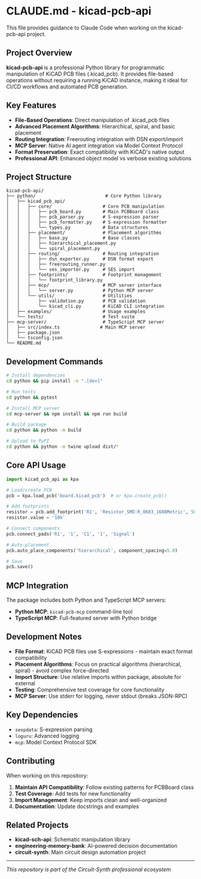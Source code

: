 # CLAUDE.md - kicad-pcb-api

This file provides guidance to Claude Code when working on the kicad-pcb-api project.

## Project Overview

**kicad-pcb-api** is a professional Python library for programmatic manipulation of KiCAD PCB files (.kicad_pcb). It provides file-based operations without requiring a running KiCAD instance, making it ideal for CI/CD workflows and automated PCB generation.

## Key Features

- **File-Based Operations**: Direct manipulation of .kicad_pcb files
- **Advanced Placement Algorithms**: Hierarchical, spiral, and basic placement
- **Routing Integration**: Freerouting integration with DSN export/import  
- **MCP Server**: Native AI agent integration via Model Context Protocol
- **Format Preservation**: Exact compatibility with KiCAD's native output
- **Professional API**: Enhanced object model vs verbose existing solutions

## Project Structure

```
kicad-pcb-api/
├── python/                          # Core Python library
│   ├── kicad_pcb_api/
│   │   ├── core/                   # Core PCB manipulation
│   │   │   ├── pcb_board.py        # Main PCBBoard class
│   │   │   ├── pcb_parser.py       # S-expression parser  
│   │   │   ├── pcb_formatter.py    # S-expression formatter
│   │   │   └── types.py            # Data structures
│   │   ├── placement/              # Placement algorithms
│   │   │   ├── base.py             # Base classes
│   │   │   ├── hierarchical_placement.py
│   │   │   └── spiral_placement.py
│   │   ├── routing/                # Routing integration
│   │   │   ├── dsn_exporter.py     # DSN format export
│   │   │   ├── freerouting_runner.py
│   │   │   └── ses_importer.py     # SES import
│   │   ├── footprints/             # Footprint management
│   │   │   └── footprint_library.py
│   │   ├── mcp/                    # MCP server interface
│   │   │   └── server.py           # Python MCP server
│   │   └── utils/                  # Utilities
│   │       ├── validation.py       # PCB validation
│   │       └── kicad_cli.py        # KiCAD CLI integration
│   ├── examples/                   # Usage examples
│   └── tests/                      # Test suite
├── mcp-server/                     # TypeScript MCP server
│   ├── src/index.ts               # Main MCP server
│   ├── package.json
│   └── tsconfig.json
└── README.md
```

## Development Commands

```bash
# Install dependencies
cd python && pip install -e ".[dev]"

# Run tests
cd python && pytest

# Install MCP server
cd mcp-server && npm install && npm run build

# Build package
cd python && python -m build

# Upload to PyPI
cd python && python -m twine upload dist/*
```

## Core API Usage

```python
import kicad_pcb_api as kpa

# Load/create PCB
pcb = kpa.load_pcb('board.kicad_pcb')  # or kpa.create_pcb()

# Add footprints
resistor = pcb.add_footprint('R1', 'Resistor_SMD:R_0603_1608Metric', 50, 50)
resistor.value = '10k'

# Connect components
pcb.connect_pads('R1', '1', 'C1', '1', 'Signal')

# Auto-placement
pcb.auto_place_components('hierarchical', component_spacing=5.0)

# Save
pcb.save()
```

## MCP Integration

The package includes both Python and TypeScript MCP servers:

- **Python MCP**: `kicad-pcb-mcp` command-line tool
- **TypeScript MCP**: Full-featured server with Python bridge

## Development Notes

- **File Format**: KiCAD PCB files use S-expressions - maintain exact format compatibility
- **Placement Algorithms**: Focus on practical algorithms (hierarchical, spiral) - avoid complex force-directed
- **Import Structure**: Use relative imports within package, absolute for external
- **Testing**: Comprehensive test coverage for core functionality
- **MCP Server**: Use stderr for logging, never stdout (breaks JSON-RPC)

## Key Dependencies

- `sexpdata`: S-expression parsing
- `loguru`: Advanced logging  
- `mcp`: Model Context Protocol SDK

## Contributing

When working on this repository:

1. **Maintain API Compatibility**: Follow existing patterns for PCBBoard class
2. **Test Coverage**: Add tests for new functionality
3. **Import Management**: Keep imports clean and well-organized
4. **Documentation**: Update docstrings and examples

## Related Projects

- **kicad-sch-api**: Schematic manipulation library
- **engineering-memory-bank**: AI-powered decision documentation
- **circuit-synth**: Main circuit design automation project

---

*This repository is part of the Circuit-Synth professional ecosystem*